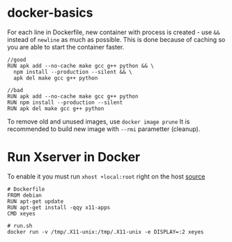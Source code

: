 # docker-basics

For each line in Dockerfile, new container with process is created - use `&&` instead of `newline` as much as possible. This is done because of caching so you are able to start the container faster.

```
//good
RUN apk add --no-cache make gcc g++ python && \
  npm install --production --silent && \
  apk del make gcc g++ python
  
//bad
RUN apk add --no-cache make gcc g++ python
RUN npm install --production --silent
RUN apk del make gcc g++ python
```

To remove old and unused images, use `docker image prune`
It is recommended to build new image with `--rmi` parametter (cleanup).


# Run Xserver in Docker

To enable it you must run `xhost +local:root` right on the host [source](http://wiki.ros.org/docker/Tutorials/GUI)
```
# Dockerfile
FROM debian
RUN apt-get update
RUN apt-get install -qqy x11-apps
CMD xeyes

```
```
# run.sh
docker run -v /tmp/.X11-unix:/tmp/.X11-unix -e DISPLAY=:2 xeyes
```

